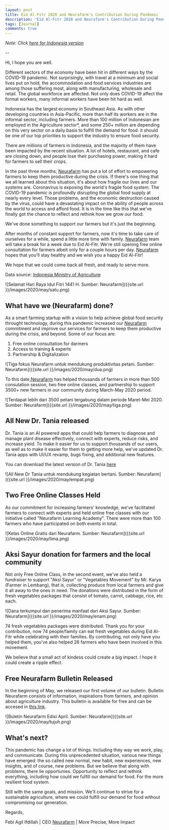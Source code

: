 ```yaml
---
layout: post
title: Eid Al-Fitr 2020 and Neurafarm's Contribution During Pandemic
description: "Eid Al-Fitr 2020 and Neurafarm's Contribution During Pandemic"
tags: [Journal]
comments: true
---
```


*Note: Click [here for Indonesia version](http://febiagil.me/blog/2020/05/23/lebaran-2020-peran-neurafarm-pandemi/)*

--

Hi, I hope you are well.

Different sectors of the economy have been hit in different ways by the COVID-19 pandemic. Not surprisingly, with travel at a minimum and social lives put on hold, the accommodation and food services industries are among those suffering most, along with manufacturing, wholesale and retail. The global workforce are affected. Not only does COVID-19 affect the formal workers, many informal workers have been hit hard as well.

Indonesia has the largest economy in Southeast Asia. As with other developing countries in Asia-Pacific, more than half its workers are in the informal sector, including farmers. More than 100 million of Indonesian are employed in the Agriculture sector*, and some 250+ million are depending on this very sector on a daily basis to fulfill the demand for food. it should be one of our top priorities to support the industry to ensure food security.

There are millions of farmers in Indonesia, and the majority of them have been impacted by the recent situation. A lot of hotels, restaurant, and cafe are closing down, and people lose their purchasing power, making it hard for farmers to sell their crops. 

In the past three months, [Neurafarm](www.neurafarm.com) has put a lot of effort to empowering farmers to keep them productive during the crisis. If there's one thing that we all learned about this situation, it's about how fragile our lives and our systems are. Coronavirus is exposing the world's fragile food system. The COVID-19 pandemic is profoundly disrupting the global food supply at nearly every level. Those problems, and the economic destruction caused by the virus, could have a devastating impact on the ability of people across the world to access and afford food. It is in the time like this that we've finally got the chance to reflect and rethink how we grow our food.

We've done something to support our farmers but it's just the beginning.

After months of constant support for farmers, now it's time to take care of ourselves for a while, spend a little more time with family. [Neurafarm](www.neurafarm.com) team will take a break for a week due to Eid Al-Fitr. We're still opening free online consultation for farmers albeit only for a couple hours per day. [Neurafarm](www.neurafarm.com) hopes that you'll stay healthy and we wish you a happy Eid Al-Fitr!

We hope that we could come back all fresh, and ready to serve more.


Data source: [Indonesia Ministry of Agriculture](https://www.pertanian.go.id/home/?show=news&act=view&id=2564)

![Selamat Hari Raya Idul Fitri 1441 H. Sumber: Neurafarm]({{site.url }}/images/2020/may/satu.png)

## What have we (Neurafarm) done?

As a smart farming startup with a vision to help achieve global food security throught technology, during this pandemic increased our [Neurafarm](www.neurafarm.com) commitment and improve our services for farmers to keep them productive during the crisis, and beyond. Some of our focus are:

1. Free online consultation for darmers
2. Access to training & experts
3. Partnership & Digitalization

![Tiga fokus Neurafarm untuk mendukung produktivitas petani. Sumber: Neurafarm]({{site.url }}/images/2020/may/dua.png)

To this date,[Neurafarm](www.neurafarm.com) has helped thousands of farmers in more than 500 consulation session, two free online classes, and partnership to support 3500+ new farmers in our community during March-May 2020 period.

![Terdapat lebih dari 3500 petani tergabung dalam periode Maret-Mei 2020. Sumber: Neurafarm]({{site.url }}/images/2020/may/tiga.png)

## All New Dr. Tania released

Dr. Tania is an AI powered apps that could help farmers to diagnose and manage plant disease effectively, connect with experts, reduce risks, and increase yield. To make it easier for us to support thousands of our users, as well as to make it easier for them to getting more help, we've updated Dr. Tania apps with UI/UX revamp, bugs fixing, and additional new features.

You can download the latest version of Dr. Tania [here](bit.ly/TanyaTANIA)

![All New Dr Tania untuk mendukung kegiatan bertani. Sumber: Neurafarm]({{site.url }}/images/2020/may/empat.png)

## Two Free Online Classes Held

As our commitment for increasing farmers' knowledge, we've facilitated farmers to connect with experts and held online free classes with our initiative called "Neurafarm Learning Academy". There were more than 100 farmers who have participated on both events in total.

![Kelas Online Gratis dari Neurafarm. Sumber: Neurafarm]({{site.url }}/images/2020/may/lima.png)

## Aksi Sayur donation for farmers and the local community

Not only Free Online Class, in the second event, we've also held a fundraiser to support "Aksi Sayur" or "Vegetables Movement" by Mr. Karya (Farmer in Lembang), that is, collecting produce from local farmers and give it all away to the ones in need. The donations were distributed in the form of fresh vegetables packages that consist of tomato, carrot, cabbage, rice, etc each.

![Dana terkumpul dan penerima manfaat dari Aksi Sayur. Sumber: Neurafarm]({{site.url }}/images/2020/may/enam.png)

74 fresh vegetables packages were distributed. Thank you for your contribution, now 74 people/family can eat fresh vegetables during Eid Al-Fitr while celebrating with their families. By contributing, not only have you helped them, you've also helped 26 farmers who have been involved in this movement.

We believe that a small act of kindess could create a big impact. I hope it could create a ripple effect.


## Free Neurafarm Bulletin Released

In the beginning of May, we released our first volume of our bulletin. Bulletin Neurafarm consists of information, inspirations from farmers, and opinion about agriculture industry. This bulletin is available for free and can be accesed in [this link](www.issuu.com/neurafarm).

![Buletin Neurafarm Edisi April. Sumber: Neurafarm]({{site.url }}/images/2020/may/tujuh.png)

## What's next?

This pandemic has change a lot of things. Including they way we work, play, and communicate. During this unprecedented situation, various new things have emerged: the so called new normal, new habit, new experiences, new insights, and of course, new problems. But we believe that along with problems, there lie opportunies. Opportunity to reflect and rethink everything, including how could we fulfill our demand for food. For the more resilient food system. 

Still with the same goals, and mission. We'll continue to strive for a sustainable agriculture, where we could fulfill our demand for food without compromising our generation.

Regards,

Febi Agil Ifdillah | 
CEO [Neurafarm](www.neurafarm.com) | 
More Precise, More Impact